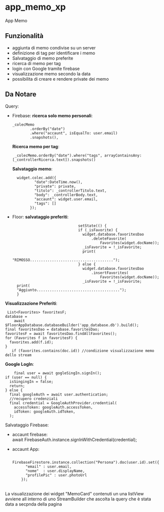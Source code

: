 # app_memo_xp

App Memo

## Funzionalità

- aggiunta di memo condivise su un server
- definizione di tag per identificare i memo
- Salvataggio di memo preferite
- ricerca di memo per tag
- login con Google tramite firebase
- visualizzazione memo secondo la data
- possibilita di creare e rendere private dei memo


## Da Notare

Query: 
- Firebase: 
  **ricerca solo memo personali**:

      _colecMemo
              .orderBy("date")
              .where("accaunt", isEqualTo: user.email)
              .snapshots(),


  **Ricerca memo per tag**:

       _colecMemo.orderBy("date").where("tags", arrayContainsAny: [_controllerRicerca.text]).snapshots()

  **Salvataggio memo**:
    
        widget.colec.add({
                "date":DateTime.now(),
                "private": private,
                "titolo": _controllerTitolo.text,
                "body": _controllerBody.text,
                "accaunt": widget.user.email,
                "tags": []
              });


- Floor:
  **salvataggio preferiti**:

                                    setState(() {
                                    if (_isFavorite) {
                                      widget.database.favoritesDao
                                          .deleteFavorite(
                                              Favorites(widget.docName));
                                      _isFavorite = !_isFavorite;
                                      print(
                                          "RIMOSSO......................................");
                                    } else {
                                      widget.database.favoritesDao
                                          .insertFavorites(
                                              Favorites(widget.docName));
                                      _isFavorite = !_isFavorite;
        print(
        "Aggiunto......................................");
        }
 **Visualizzazione Preferiti**:

     List<Favorites> favoritesF;
    database =
        await $FloorAppDatabase.databaseBuilder('app_database.db').build();
    final favoritesDao = database.favoritesDao;
    favoritesF = await favoritesDao.findAllFavorites();
    for (Favorites f in favoritesF) {
      favorites.add(f.id);
    }
       if (favorites.contains(doc.id)) //condizione visualizzazione memo dello stream

**Google LogIn**:

        final user = await gogleSingIn.signIn();
    if (user == null) {
      isSingingIn = false;
      return;
    } else {
      final googleAuth = await user.authentication;
      //recupero credenziali
      final credential = GoogleAuthProvider.credential(
        accessToken: googleAuth.accessToken,
        idToken: googleAuth.idToken,
      );

Salvataggio Firebase:
- accaunt firebase:  
  await FirebaseAuth.instance.signInWithCredential(credential);
- accaunt App:
  
             FirebaseFirestore.instance.collection("Persona").doc(user.id).set({
            "email" : user.email,
            "nome"  : user.displayName,
            "profilePic" : user.photoUrl
          });

<br>
La visualizzazione dei widget "MemoCard" contenuti un una listView avviene all interno di uno StreamBuilder che ascolta la query che è stata data a secpnda della pagina